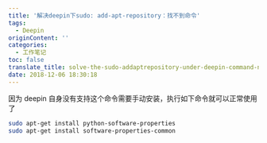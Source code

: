 ```yaml
---
title: '解决deepin下sudo: add-apt-repository：找不到命令'
tags:
  - Deepin
originContent: ''
categories:
  - 工作笔记
toc: false
translate_title: solve-the-sudo-addaptrepository-under-deepin-command-not-found
date: 2018-12-06 18:30:18
---
```


因为 deepin 自身没有支持这个命令需要手动安装，执行如下命令就可以正常使用了

```sh
sudo apt-get install python-software-properties
sudo apt-get install software-properties-common
```